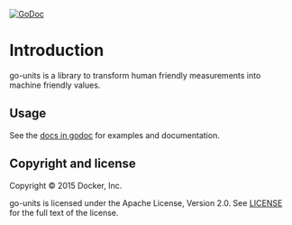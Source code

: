 [![GoDoc](https://godoc.org/github.com/docker/go-units?status.svg)](https://godoc.org/github.com/docker/go-units)

# Introduction

go-units is a library to transform human friendly measurements into machine friendly values.

## Usage

See the [docs in godoc](https://godoc.org/github.com/docker/go-units) for examples and documentation.

## Copyright and license

Copyright © 2015 Docker, Inc.

go-units is licensed under the Apache License, Version 2.0.
See [LICENSE](LICENSE) for the full text of the license.
